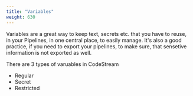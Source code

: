 ```yaml
---
title: "Variables"
weight: 630
---
```


Variables are a great way to keep text, secrets etc. that you have to reuse, in your Pipelines, in one central place, to easily manage. 
It's also a good practice, if you need to export your pipelines, to make sure, that sensetive information is not exported as well.

There are 3 types of varuables in CodeStream

- Regular
- Secret
- Restricted


